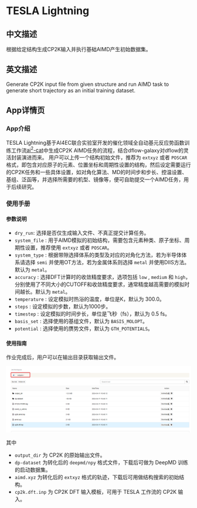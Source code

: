 # TESLA Lightning

## 中文描述

根据给定结构生成CP2K输入并执行基础AIMD产生初始数据集。

## 英文描述

Generate CP2K input file from given structure and run AIMD task to generate short trajectory as an initial training dataset.

## App详情页

### App介绍

TESLA Lightning基于AI4EC联合实验室开发的催化领域全自动基元反应势函数训练工作流[ai<sup>2</sup>-cat](https://github.com/chenggroup/ai2-kit)中生成CP2K AIMD任务的流程，结合dflow-galaxy对dflow的灵活封装演进而来。
用户可以上传一个结构初始文件，推荐为 `extxyz` 或者 `POSCAR` 格式，即包含对应原子的元素、位置坐标和周期性设置的结构，然后设定需要运行的CP2K任务和一些具体设置，如对角化算法、MD的时间步和步长、控温设置、基组、泛函等，并选择所需要的机型、镜像等，便可自助提交一个AIMD任务，用于后续研究。

### 使用手册

#### 参数说明

- `dry_run`: 选择是否仅生成输入文件、不真正提交计算任务。
- `system_file` : 用于AIMD模拟的初始结构，需要包含元素种类、原子坐标、周期性设置，推荐使用 `extxyz` 或者 `POSCAR`。 
- `system_type` : 根据带隙选择体系的类型及对应的对角化方法，若为半导体体系请选择 `semi` 并使用OT方法，若为金属体系则选择 `metal` 并使用DIIS方法。默认为 `metal`。
- `accuracy` : 选择DFT计算时的收敛精度要求，选项包括 `low` , `medium` 和 `high`，分别使用了不同大小的CUTOFF和收敛精度要求，通常精度越高需要的模拟时间越长。默认为 `metal`。
- `temperature` : 设定模拟时热浴的温度，单位是K，默认为 300.0。
- `steps` : 设定模拟的步数，默认为1000步。
- `timestep` : 设定模拟的时间步长，单位是飞秒（fs），默认为 0.5 fs。
- `basis_set` : 选择使用的基组文件，默认为 `BASIS_MOLOPT`。
- `potential` : 选择使用的赝势文件，默认为 `GTH_POTENTIALS`。

#### 使用指南

作业完成后，用户可以在输出目录获取输出文件。

![output](img/cp2k-lightning-output.png)

其中
* `output_dir` 为 CP2K 的原始输出文件。
* `dp-dataset` 为转化后的 `deepmd/npy` 格式文件，下载后可做为 DeepMD 训练的启动数据集。
* `aimd.xyz` 为转化后的 `extxyz` 格式的轨迹，下载后可用做结构搜索的初始结构。
* `cp2k.dft.inp` 为 CP2K DFT 输入模板，可用于 TESLA 工作流的 CP2K 输入。

